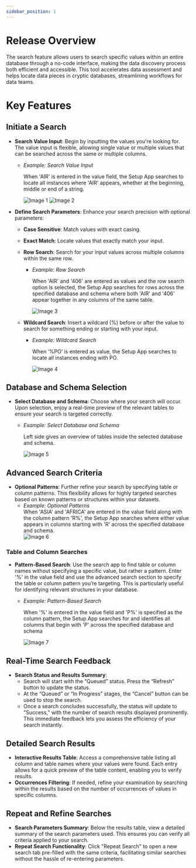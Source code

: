 ```yaml
---
sidebar_position: 1
---
```


# Release Overview

The search feature allows users to search specific values within an entire database through a no-code interface, making the data discovery process both efficient and accessible. This tool accelerates data assessment and helps locate data pieces in cryptic databases, streamlining workflows for data teams.

# **Key Features**

## **Initiate a Search**

* **Search Value Input**: Begin by inputting the values you're looking for. The value input is flexible, allowing single value or multiple values that can be searched across the same or multiple columns.

  * *Example: Search Value Input*

     When 'AIR' is entered in the value field, the Setup App searches to locate all instances where 'AIR' appears, whether at the beginning, middle or end of a string.

    <div style={{ display: "flex", justifyContent: "space-between", alignItems: "center" }}>
        <img src="/search_app/image1.png" alt="Image 1" style={{ width: "45%" }} />
        <img src="/search_app/image2.png" alt="Image 2" style={{ width: "45%" }} />
    </div>

* **Define Search Parameters**: Enhance your search precision with optional parameters:

  * **Case Sensitive**: Match values with exact casing.

  * **Exact Match**: Locate values that exactly match your input.

  * **Row Search**: Search for your input values across multiple columns within the same row.

    * *Example: Row Search*

       When 'AIR' and '406' are entered as values and the row search option is selected, the Setup App searches for rows across the specified database and schema where both 'AIR' and '406' appear together in any columns of the same table.  
       <div style={{ display: "flex", justifyContent: "center", alignItems: "center" }}>
            <img src="/search_app/image3.png" alt="Image 3" style={{ width: "60%" }} />
       </div>
    
  * **Wildcard Search**: Insert a wildcard (%) before or after the value to search for something ending or starting with your input.

    * *Example: Wildcard Search*

       When ‘%PO’ is entered as value, the Setup App searches to locate all instances ending with PO.  
       <div style={{ display: "flex", justifyContent: "center", alignItems: "center" }}>
            <img src="/search_app/image4.png" alt="Image 4" style={{ width: "60%" }} />
       </div>

## **Database and Schema Selection**

* **Select Database and Schema**: Choose where your search will occur. Upon selection, enjoy a real-time preview of the relevant tables to ensure your search is targeted correctly.  
  * *Example: Select Database and Schema*

     Left side gives an overview of tables inside the selected database and schema.  
    <div style={{ display: "flex", justifyContent: "center", alignItems: "center" }}>
        <img src="/search_app/image5.png" alt="Image 5" style={{ width: "90%" }} />
    </div>

## **Advanced Search Criteria**

* **Optional Patterns**: Further refine your search by specifying table or column patterns. This flexibility allows for highly targeted searches based on known patterns or structures within your datasets.  
  * *Example: Optional Patterns*  
    When 'ASIA' and 'AFRICA' are entered in the value field along with the column pattern 'R%', the Setup App searches where either value appears in columns starting with 'R' across the specified database and schema.
    <div style={{ display: "flex", justifyContent: "center", alignItems: "center" }}>
        <img src="/search_app/image6.png" alt="Image 6" style={{ width: "90%" }} />
    </div>

### **Table and Column Searches**

* **Pattern-Based Search**: Use the search app to find table or column names without specifying a specific value, but rather a pattern. Enter '%' in the value field and use the advanced search section to specify the table or column pattern you’re targeting. This is particularly useful for identifying relevant structures in your database.

  * *Example: Pattern-Based Search*  
    
    When '%' is entered in the value field and 'P%' is specified as the column pattern, the Setup App searches for and identifies all columns that begin with 'P' across the specified database and schema
    <div style={{ display: "flex", justifyContent: "center", alignItems: "center" }}>
        <img src="/search_app/image7.png" alt="Image 7" style={{ width: "90%" }} />
    </div>

## **Real-Time Search Feedback**

* **Search Status and Results Summary**:  
  * Search will start with the “Queued” status. Press the “Refresh” button to update the status.  
  * At the “Queued” or “In Progress” stages, the “Cancel” button can be used to stop the search.  
  * Once a search concludes successfully, the status will update to "Success," with the number of search results displayed prominently. This immediate feedback lets you assess the efficiency of your search instantly.

## **Detailed Search Results**

* **Interactive Results Table**: Access a comprehensive table listing all column and table names where your values were found. Each entry allows for a quick preview of the table content, enabling you to verify results.  
* **Occurrences Filtering**: If needed, refine your examination by searching within the results based on the number of occurrences of values in specific columns.

## **Repeat and Refine Searches**

* **Search Parameters Summary**: Below the results table, view a detailed summary of the search parameters used. This ensures you can verify all criteria applied to your search.  
* **Repeat Search Functionality**: Click "Repeat Search" to open a new search tab pre-filled with the same criteria, facilitating similar searches without the hassle of re-entering parameters.
